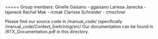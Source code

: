 =====
Group members:
    Ginelle Gaisano - ggaisano
    Lariesa Janecka - lajaneck
    Rachel Mak - rcmak
    Clarisse Schneider - cmschnei

Please find our source code in /manual_code/ (specifically /manual_code/Context_Switching/src/
Our documentation can be found in /RTX_Documentation.pdf in this directory.

